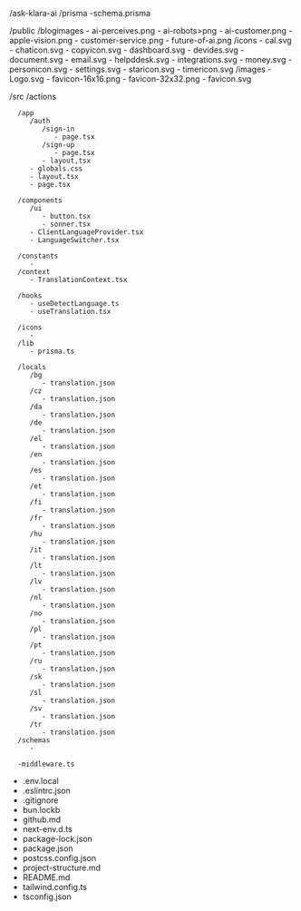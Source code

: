 /ask-klara-ai
   /prisma
      -schema.prisma

   /public
      /blogimages
         - ai-perceives.png
         - ai-robots>png
         - ai-customer.png
         - apple-vision.png
         - customer-service.png
         - future-of-ai.png
      /icons
         - cal.svg
         - chaticon.svg
         - copyicon.svg
         - dashboard.svg
         - devides.svg
         - document.svg
         - email.svg
         - helpddesk.svg
         - integrations.svg
         - money.svg
         - personicon.svg
         - settings.svg
         - staricon.svg
         - timericon.svg
      /images
         - Logo.svg
      - favicon-16x16.png
      - favicon-32x32.png
      - favicon.svg

   /src
      /actions
      
      /app
         /auth
            /sign-in
               - page.tsx
            /sign-up
               - page.tsx
            - layout,tsx
         - globals.css 
         - layout.tsx 
         - page.tsx

      /components
         /ui 
            - button.tsx
            - sonner.tsx
         - ClientLanguageProvider.tsx
         - LanguageSwitcher.tsx
      
      /constants
         - 
      /context
         - TranslationContext.tsx 

      /hooks
         - useDetectLanguage.ts
         - useTranslation.tsx

      /icons
         - 
      /lib
         - prisma.ts

      /locals 
         /bg 
            - translation.json
         /cz 
            - translation.json
         /da 
            - translation.json
         /de 
            - translation.json
         /el 
            - translation.json
         /en 
            - translation.json
         /es 
            - translation.json
         /et 
            - translation.json
         /fi 
            - translation.json
         /fr 
            - translation.json
         /hu 
            - translation.json
         /it 
            - translation.json
         /lt 
            - translation.json
         /lv 
            - translation.json
         /nl 
            - translation.json
         /no 
            - translation.json
         /pl 
            - translation.json
         /pt 
            - translation.json
         /ru 
            - translation.json
         /sk 
            - translation.json
         /sl 
            - translation.json
         /sv 
            - translation.json
         /tr 
            - translation.json
      /schemas
         - 

      -middleware.ts
      
   - .env.local
   - .eslintrc.json
   - .gitignore
   - bun.lockb
   - github.md
   - next-env.d.ts
   - package-lock.json
   - package.json
   - postcss.config.json
   - project-structure.md
   - README.md
   - tailwind.config.ts
   - tsconfig.json